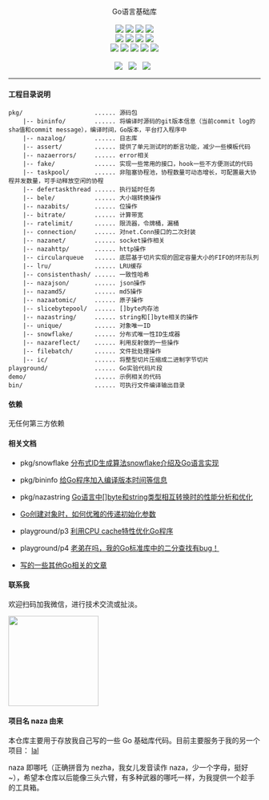 <p align="center">
<br>
Go语言基础库
<br><br>
<a title="TravisCI" target="_blank" href="https://www.travis-ci.org/q191201771/naza"><img src="https://www.travis-ci.org/q191201771/naza.svg?branch=master"></a>
<a title="codecov" target="_blank" href="https://codecov.io/gh/q191201771/naza"><img src="https://codecov.io/gh/q191201771/naza/branch/master/graph/badge.svg?style=flat-square"></a>
<a title="goreportcard" target="_blank" href="https://goreportcard.com/report/github.com/q191201771/naza"><img src="https://goreportcard.com/badge/github.com/q191201771/naza?style=flat-square"></a>
<a title="sourcegraph" target="_blank" href="https://sourcegraph.com/github.com/q191201771/naza"><img src="https://sourcegraph.com/github.com/q191201771/naza/-/badge.svg"></a>
<br>
<a title="codeline" target="_blank" href="https://github.com/q191201771/naza"><img src="https://sloc.xyz/github/q191201771/naza/?category=code"></a>
<a title="license" target="_blank" href="https://github.com/q191201771/naza/blob/master/LICENSE"><img src="https://img.shields.io/badge/license-MIT-brightgreen.svg?style=flat-square"></a>
<a title="lastcommit" target="_blank" href="https://github.com/q191201771/naza/commits/master"><img src="https://img.shields.io/github/commit-activity/m/q191201771/naza.svg?style=flat-square"></a>
<a title="commitactivity" target="_blank" href="https://github.com/q191201771/naza/graphs/commit-activity"><img src="https://img.shields.io/github/last-commit/q191201771/naza.svg?style=flat-square"></a>
<br>
<a title="pr" target="_blank" href="https://github.com/q191201771/naza/pulls"><img src="https://img.shields.io/github/issues-pr-closed/q191201771/naza.svg?style=flat-square&color=FF9966"></a>
<a title="hits" target="_blank" href="https://github.com/q191201771/naza"><img src="https://hits.b3log.org/q191201771/naza.svg?style=flat-square"></a>
<a title="language" target="_blank" href="https://github.com/q191201771/naza"><img src="https://img.shields.io/github/languages/count/q191201771/naza.svg?style=flat-square"></a>
<a title="toplanguage" target="_blank" href="https://github.com/q191201771/naza"><img src="https://img.shields.io/github/languages/top/q191201771/naza.svg?style=flat-square"></a>
<a title="godoc" target="_blank" href="https://godoc.org/github.com/q191201771/naza"><img src="http://img.shields.io/badge/godoc-reference-5272B4.svg?style=flat-square"></a>
<br><br>
<a title="watcher" target="_blank" href="https://github.com/q191201771/naza/watchers"><img src="https://img.shields.io/github/watchers/q191201771/naza.svg?label=Watchers&style=social"></a>&nbsp;&nbsp;
<a title="star" target="_blank" href="https://github.com/q191201771/naza/stargazers"><img src="https://img.shields.io/github/stars/q191201771/naza.svg?label=Stars&style=social"></a>&nbsp;&nbsp;
<a title="fork" target="_blank" href="https://github.com/q191201771/naza/network/members"><img src="https://img.shields.io/github/forks/q191201771/naza.svg?label=Forks&style=social"></a>&nbsp;&nbsp;
</p>

---

#### 工程目录说明

```
pkg/                    ...... 源码包
    |-- bininfo/        ...... 将编译时源码的git版本信息（当前commit log的sha值和commit message），编译时间，Go版本，平台打入程序中
    |-- nazalog/        ...... 日志库
    |-- assert/         ...... 提供了单元测试时的断言功能，减少一些模板代码
    |-- nazaerrors/     ...... error相关
    |-- fake/           ...... 实现一些常用的接口，hook一些不方便测试的代码
    |-- taskpool/       ...... 非阻塞协程池，协程数量可动态增长，可配置最大协程并发数量，可手动释放空闲的协程
    |-- defertaskthread ...... 执行延时任务
    |-- bele/           ...... 大小端转换操作
    |-- nazabits/       ...... 位操作
    |-- bitrate/        ...... 计算带宽
    |-- ratelimit/      ...... 限流器，令牌桶，漏桶
    |-- connection/     ...... 对net.Conn接口的二次封装
    |-- nazanet/        ...... socket操作相关
    |-- nazahttp/       ...... http操作
    |-- circularqueue   ...... 底层基于切片实现的固定容量大小的FIFO的环形队列
    |-- lru/            ...... LRU缓存
    |-- consistenthash/ ...... 一致性哈希
    |-- nazajson/       ...... json操作
    |-- nazamd5/        ...... md5操作
    |-- nazaatomic/     ...... 原子操作
    |-- slicebytepool/  ...... []byte内存池
    |-- nazastring/     ...... string和[]byte相关的操作
    |-- unique/         ...... 对象唯一ID
    |-- snowflake/      ...... 分布式唯一性ID生成器
    |-- nazareflect/    ...... 利用反射做的一些操作
    |-- filebatch/      ...... 文件批处理操作
    |-- ic/             ...... 将整型切片压缩成二进制字节切片
playground/             ...... Go实验代码片段
demo/                   ...... 示例相关的代码
bin/                    ...... 可执行文件编译输出目录
```

#### 依赖

无任何第三方依赖

#### 相关文档

* pkg/snowflake [分布式ID生成算法snowflake介绍及Go语言实现](https://pengrl.com/p/20041/)
* pkg/bininfo [给Go程序加入编译版本时间等信息](https://pengrl.com/p/37397/)
* pkg/nazastring [Go语言中[]byte和string类型相互转换时的性能分析和优化](https://www.pengrl.com/p/31544/)

* [Go创建对象时，如何优雅的传递初始化参数](https://pengrl.com/p/60015/)
* playground/p3 [利用CPU cache特性优化Go程序](https://pengrl.com/p/9125/)
* playground/p4 [老弟在吗，我的Go标准库中的二分查找有bug！](https://pengrl.com/p/20011/)
* [写的一些其他Go相关的文章](https://pengrl.com/categories/Go/)

#### 联系我

欢迎扫码加我微信，进行技术交流或扯淡。

<img src="https://pengrl.com/images/yoko_vx.jpeg" width="180" height="180" />

#### 项目名 naza 由来

本仓库主要用于存放我自己写的一些 Go 基础库代码。目前主要服务于我的另一个项目： [lal](https:////github.com/q191201771/lal)

naza 即哪吒（正确拼音为 nezha，我女儿发音读作 naza，少一个字母，挺好~），希望本仓库以后能像三头六臂，有多种武器的哪吒一样，为我提供一个趁手的工具箱。


